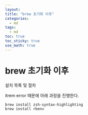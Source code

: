 ```yaml
---
layout: 
title: "brew 초기화 이후"
categories: 
  - md
tags:
  - md
toc: true
toc_sticky: true
use_math: true
---
```



# brew 초기화 이후
설치 목록 및 절차


itrem error 때문에 아래 과정을 진행한다.


```
brew install zsh-syntax-highlighting
brew install rbenv
```


